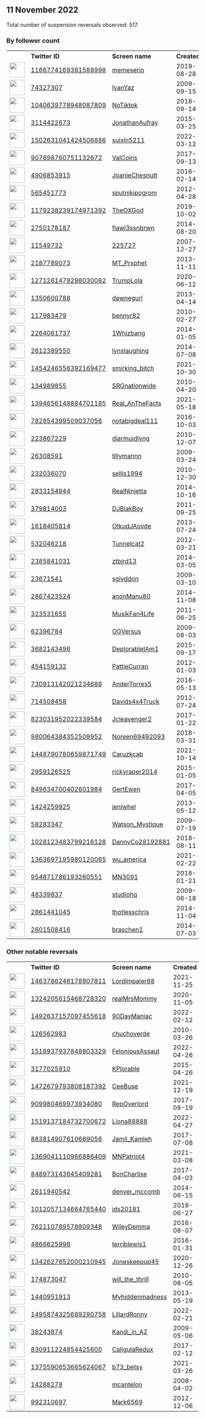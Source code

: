 
## 11 November 2022
Total number of suspension reversals observed: 517.

### By follower count
<table><tr><th></th><th align="left">Twitter ID</th><th align="left">Screen name</th>
<th align="left">Created</th><th align="left">Status</th><th align="left">Suspended</th><th align="left">Followers</th>
<tr><td><a href="https://pbs.twimg.com/profile_images/1608505746018140160/MMKmoRmx_normal.jpg"><img src="https://pbs.twimg.com/profile_images/1608505746018140160/MMKmoRmx_normal.jpg" width="40px" height="40px" align="center"/></a></td><td><a href="https://twitter.com/intent/user?user_id=1166774169381588998">1166774169381588998</a></td><td><a href="https://twitter.com/memeserio">memeserio</a></td><td>2019-08-28</td><td align="center"></td><td></td><td>286762</td></tr>
<tr><td><a href="https://pbs.twimg.com/profile_images/1591160616181440516/q7Wyz4Gq_normal.jpg"><img src="https://pbs.twimg.com/profile_images/1591160616181440516/q7Wyz4Gq_normal.jpg" width="40px" height="40px" align="center"/></a></td><td><a href="https://twitter.com/intent/user?user_id=74327307">74327307</a></td><td><a href="https://twitter.com/IvanYaz">IvanYaz</a></td><td>2009-09-15</td><td align="center"></td><td></td><td>229328</td></tr>
<tr><td><a href="https://pbs.twimg.com/profile_images/1138800264209735680/wJ07LfUK_normal.jpg"><img src="https://pbs.twimg.com/profile_images/1138800264209735680/wJ07LfUK_normal.jpg" width="40px" height="40px" align="center"/></a></td><td><a href="https://twitter.com/intent/user?user_id=1040639778948087809">1040639778948087809</a></td><td><a href="https://twitter.com/NoTiktok">NoTiktok</a></td><td>2018-09-14</td><td align="center"></td><td>2022-03-02</td><td>214271</td></tr>
<tr><td><a href="https://pbs.twimg.com/profile_images/684626533223284736/05uORR_A_normal.jpg"><img src="https://pbs.twimg.com/profile_images/684626533223284736/05uORR_A_normal.jpg" width="40px" height="40px" align="center"/></a></td><td><a href="https://twitter.com/intent/user?user_id=3114422673">3114422673</a></td><td><a href="https://twitter.com/JonathanAufray">JonathanAufray</a></td><td>2015-03-25</td><td align="center"></td><td></td><td>139274</td></tr>
<tr><td><a href="https://pbs.twimg.com/profile_images/1601205151779680257/ZCLDou0f_normal.jpg"><img src="https://pbs.twimg.com/profile_images/1601205151779680257/ZCLDou0f_normal.jpg" width="40px" height="40px" align="center"/></a></td><td><a href="https://twitter.com/intent/user?user_id=1502631041424506886">1502631041424506886</a></td><td><a href="https://twitter.com/suixin5211">suixin5211</a></td><td>2022-03-12</td><td align="center">🚫</td><td>2022-10-15</td><td>102380</td></tr>
<tr><td><a href="https://pbs.twimg.com/profile_images/1631617594313637891/IA_NfYU__normal.jpg"><img src="https://pbs.twimg.com/profile_images/1631617594313637891/IA_NfYU__normal.jpg" width="40px" height="40px" align="center"/></a></td><td><a href="https://twitter.com/intent/user?user_id=907898760751132672">907898760751132672</a></td><td><a href="https://twitter.com/ValCoins">ValCoins</a></td><td>2017-09-13</td><td align="center"></td><td>2022-08-08</td><td>39391</td></tr>
<tr><td><a href="https://pbs.twimg.com/profile_images/940633288422633473/M3sxlREz_normal.jpg"><img src="https://pbs.twimg.com/profile_images/940633288422633473/M3sxlREz_normal.jpg" width="40px" height="40px" align="center"/></a></td><td><a href="https://twitter.com/intent/user?user_id=4906853915">4906853915</a></td><td><a href="https://twitter.com/JoanieChesnutt">JoanieChesnutt</a></td><td>2016-02-14</td><td align="center">🔒</td><td>2022-10-29</td><td>34853</td></tr>
<tr><td><a href="https://pbs.twimg.com/profile_images/1049237475716190208/T6T2vQvo_normal.jpg"><img src="https://pbs.twimg.com/profile_images/1049237475716190208/T6T2vQvo_normal.jpg" width="40px" height="40px" align="center"/></a></td><td><a href="https://twitter.com/intent/user?user_id=565451773">565451773</a></td><td><a href="https://twitter.com/sputnikipogrom">sputnikipogrom</a></td><td>2012-04-28</td><td align="center"></td><td></td><td>30640</td></tr>
<tr><td><a href="https://pbs.twimg.com/profile_images/1248651051156135936/BFQY-w_p_normal.jpg"><img src="https://pbs.twimg.com/profile_images/1248651051156135936/BFQY-w_p_normal.jpg" width="40px" height="40px" align="center"/></a></td><td><a href="https://twitter.com/intent/user?user_id=1179238239174971392">1179238239174971392</a></td><td><a href="https://twitter.com/TheOXGod">TheOXGod</a></td><td>2019-10-02</td><td align="center"></td><td></td><td>26276</td></tr>
<tr><td><a href="https://pbs.twimg.com/profile_images/1327335479214301184/WWdzshJF_normal.jpg"><img src="https://pbs.twimg.com/profile_images/1327335479214301184/WWdzshJF_normal.jpg" width="40px" height="40px" align="center"/></a></td><td><a href="https://twitter.com/intent/user?user_id=2750178187">2750178187</a></td><td><a href="https://twitter.com/flawl3ssnbrwn">flawl3ssnbrwn</a></td><td>2014-08-20</td><td align="center"></td><td></td><td>23083</td></tr>
<tr><td><a href="https://pbs.twimg.com/profile_images/1639060585580232704/nhicKZxx_normal.jpg"><img src="https://pbs.twimg.com/profile_images/1639060585580232704/nhicKZxx_normal.jpg" width="40px" height="40px" align="center"/></a></td><td><a href="https://twitter.com/intent/user?user_id=11549732">11549732</a></td><td><a href="https://twitter.com/225727">225727</a></td><td>2007-12-27</td><td align="center">🔒</td><td>2022-07-26</td><td>22283</td></tr>
<tr><td><a href="https://pbs.twimg.com/profile_images/997504122680102913/flM0Z7xq_normal.jpg"><img src="https://pbs.twimg.com/profile_images/997504122680102913/flM0Z7xq_normal.jpg" width="40px" height="40px" align="center"/></a></td><td><a href="https://twitter.com/intent/user?user_id=2187789073">2187789073</a></td><td><a href="https://twitter.com/MT_Prxphet">MT_Prxphet</a></td><td>2013-11-11</td><td align="center"></td><td></td><td>21549</td></tr>
<tr><td><a href="https://pbs.twimg.com/profile_images/1599538516630949888/4bJQqCfp_normal.jpg"><img src="https://pbs.twimg.com/profile_images/1599538516630949888/4bJQqCfp_normal.jpg" width="40px" height="40px" align="center"/></a></td><td><a href="https://twitter.com/intent/user?user_id=1271261478298030082">1271261478298030082</a></td><td><a href="https://twitter.com/TrumpLola">TrumpLola</a></td><td>2020-06-12</td><td align="center"></td><td>2022-10-29</td><td>19815</td></tr>
<tr><td><a href="https://pbs.twimg.com/profile_images/1633444047653154817/-tdZLEB__normal.jpg"><img src="https://pbs.twimg.com/profile_images/1633444047653154817/-tdZLEB__normal.jpg" width="40px" height="40px" align="center"/></a></td><td><a href="https://twitter.com/intent/user?user_id=1350600788">1350600788</a></td><td><a href="https://twitter.com/dawnegurl">dawnegurl</a></td><td>2013-04-14</td><td align="center"></td><td>2022-10-29</td><td>19568</td></tr>
<tr><td><a href="https://pbs.twimg.com/profile_images/1601580787702190083/TwMTSRtc_normal.jpg"><img src="https://pbs.twimg.com/profile_images/1601580787702190083/TwMTSRtc_normal.jpg" width="40px" height="40px" align="center"/></a></td><td><a href="https://twitter.com/intent/user?user_id=117983479">117983479</a></td><td><a href="https://twitter.com/bennyr82">bennyr82</a></td><td>2010-02-27</td><td align="center"></td><td></td><td>18426</td></tr>
<tr><td><a href="https://pbs.twimg.com/profile_images/1600087310929989632/e76LQrRl_normal.jpg"><img src="https://pbs.twimg.com/profile_images/1600087310929989632/e76LQrRl_normal.jpg" width="40px" height="40px" align="center"/></a></td><td><a href="https://twitter.com/intent/user?user_id=2264061737">2264061737</a></td><td><a href="https://twitter.com/1Whizbang">1Whizbang</a></td><td>2014-01-05</td><td align="center"></td><td></td><td>18238</td></tr>
<tr><td><a href="https://pbs.twimg.com/profile_images/487262834330316800/ZTwP9fSI_normal.jpeg"><img src="https://pbs.twimg.com/profile_images/487262834330316800/ZTwP9fSI_normal.jpeg" width="40px" height="40px" align="center"/></a></td><td><a href="https://twitter.com/intent/user?user_id=2612389550">2612389550</a></td><td><a href="https://twitter.com/lynxlaughing">lynxlaughing</a></td><td>2014-07-08</td><td align="center"></td><td>2022-10-28</td><td>17672</td></tr>
<tr><td><a href="https://pbs.twimg.com/profile_images/1465487078414819329/Pm5M3Xsq_normal.jpg"><img src="https://pbs.twimg.com/profile_images/1465487078414819329/Pm5M3Xsq_normal.jpg" width="40px" height="40px" align="center"/></a></td><td><a href="https://twitter.com/intent/user?user_id=1454246556392169477">1454246556392169477</a></td><td><a href="https://twitter.com/smirking_bitch">smirking_bitch</a></td><td>2021-10-30</td><td align="center"></td><td>2022-10-25</td><td>16121</td></tr>
<tr><td><a href="https://pbs.twimg.com/profile_images/489482276778946560/P_fbX4dC_normal.png"><img src="https://pbs.twimg.com/profile_images/489482276778946560/P_fbX4dC_normal.png" width="40px" height="40px" align="center"/></a></td><td><a href="https://twitter.com/intent/user?user_id=134989855">134989855</a></td><td><a href="https://twitter.com/SRGnationwide">SRGnationwide</a></td><td>2010-04-20</td><td align="center"></td><td>2022-03-24</td><td>13267</td></tr>
<tr><td><a href="https://pbs.twimg.com/profile_images/1622180242008727552/eUVJOOkY_normal.jpg"><img src="https://pbs.twimg.com/profile_images/1622180242008727552/eUVJOOkY_normal.jpg" width="40px" height="40px" align="center"/></a></td><td><a href="https://twitter.com/intent/user?user_id=1394656148884701185">1394656148884701185</a></td><td><a href="https://twitter.com/Real_AnTheFacts">Real_AnTheFacts</a></td><td>2021-05-18</td><td align="center">🔒</td><td>2022-10-29</td><td>12114</td></tr>
<tr><td><a href="https://pbs.twimg.com/profile_images/1495528090943954945/hspED6HV_normal.jpg"><img src="https://pbs.twimg.com/profile_images/1495528090943954945/hspED6HV_normal.jpg" width="40px" height="40px" align="center"/></a></td><td><a href="https://twitter.com/intent/user?user_id=782854399509037056">782854399509037056</a></td><td><a href="https://twitter.com/notabigdeal111">notabigdeal111</a></td><td>2016-10-03</td><td align="center"></td><td>2022-08-25</td><td>11108</td></tr>
<tr><td><a href="https://pbs.twimg.com/profile_images/1616032925362839555/n6VLTBxp_normal.jpg"><img src="https://pbs.twimg.com/profile_images/1616032925362839555/n6VLTBxp_normal.jpg" width="40px" height="40px" align="center"/></a></td><td><a href="https://twitter.com/intent/user?user_id=223867229">223867229</a></td><td><a href="https://twitter.com/diarmuidlyng">diarmuidlyng</a></td><td>2010-12-07</td><td align="center"></td><td>2022-04-14</td><td>10922</td></tr>
<tr><td><a href="https://pbs.twimg.com/profile_images/1466154997201227783/qaXnPNr3_normal.jpg"><img src="https://pbs.twimg.com/profile_images/1466154997201227783/qaXnPNr3_normal.jpg" width="40px" height="40px" align="center"/></a></td><td><a href="https://twitter.com/intent/user?user_id=26308591">26308591</a></td><td><a href="https://twitter.com/tillymannn">tillymannn</a></td><td>2009-03-24</td><td align="center"></td><td>2022-10-29</td><td>10800</td></tr>
<tr><td><a href="https://pbs.twimg.com/profile_images/1647228779821932548/1NyD2qp8_normal.jpg"><img src="https://pbs.twimg.com/profile_images/1647228779821932548/1NyD2qp8_normal.jpg" width="40px" height="40px" align="center"/></a></td><td><a href="https://twitter.com/intent/user?user_id=232036070">232036070</a></td><td><a href="https://twitter.com/sellis1994">sellis1994</a></td><td>2010-12-30</td><td align="center"></td><td></td><td>10720</td></tr>
<tr><td><a href="https://pbs.twimg.com/profile_images/1574964677255331841/7LJlDDJ-_normal.jpg"><img src="https://pbs.twimg.com/profile_images/1574964677255331841/7LJlDDJ-_normal.jpg" width="40px" height="40px" align="center"/></a></td><td><a href="https://twitter.com/intent/user?user_id=2833154944">2833154944</a></td><td><a href="https://twitter.com/RealNinjetta">RealNinjetta</a></td><td>2014-10-16</td><td align="center"></td><td>2022-10-29</td><td>10689</td></tr>
<tr><td><a href="https://pbs.twimg.com/profile_images/1591064799848300544/mOEkwTI3_normal.jpg"><img src="https://pbs.twimg.com/profile_images/1591064799848300544/mOEkwTI3_normal.jpg" width="40px" height="40px" align="center"/></a></td><td><a href="https://twitter.com/intent/user?user_id=379814003">379814003</a></td><td><a href="https://twitter.com/DJBlakBoy">DJBlakBoy</a></td><td>2011-09-25</td><td align="center"></td><td></td><td>8834</td></tr>
<tr><td><a href="https://pbs.twimg.com/profile_images/1270434389084835840/CL0FJxgq_normal.jpg"><img src="https://pbs.twimg.com/profile_images/1270434389084835840/CL0FJxgq_normal.jpg" width="40px" height="40px" align="center"/></a></td><td><a href="https://twitter.com/intent/user?user_id=1618405814">1618405814</a></td><td><a href="https://twitter.com/OtkudJAovde">OtkudJAovde</a></td><td>2013-07-24</td><td align="center"></td><td></td><td>8205</td></tr>
<tr><td><a href="https://pbs.twimg.com/profile_images/1045490360204627970/9yItowiX_normal.jpg"><img src="https://pbs.twimg.com/profile_images/1045490360204627970/9yItowiX_normal.jpg" width="40px" height="40px" align="center"/></a></td><td><a href="https://twitter.com/intent/user?user_id=532046218">532046218</a></td><td><a href="https://twitter.com/Tunnelcat2">Tunnelcat2</a></td><td>2012-03-21</td><td align="center"></td><td>2022-10-28</td><td>8043</td></tr>
<tr><td><a href="https://pbs.twimg.com/profile_images/844145867661742080/_t9COlbd_normal.jpg"><img src="https://pbs.twimg.com/profile_images/844145867661742080/_t9COlbd_normal.jpg" width="40px" height="40px" align="center"/></a></td><td><a href="https://twitter.com/intent/user?user_id=2385841031">2385841031</a></td><td><a href="https://twitter.com/ztbird13">ztbird13</a></td><td>2014-03-05</td><td align="center"></td><td>2022-11-01</td><td>7140</td></tr>
<tr><td><a href="https://pbs.twimg.com/profile_images/803611341152026624/YNyZUWVF_normal.jpg"><img src="https://pbs.twimg.com/profile_images/803611341152026624/YNyZUWVF_normal.jpg" width="40px" height="40px" align="center"/></a></td><td><a href="https://twitter.com/intent/user?user_id=23671541">23671541</a></td><td><a href="https://twitter.com/sglyddon">sglyddon</a></td><td>2009-03-10</td><td align="center"></td><td>2022-10-29</td><td>6944</td></tr>
<tr><td><a href="https://pbs.twimg.com/profile_images/1646118321195200512/8pdEIMuH_normal.jpg"><img src="https://pbs.twimg.com/profile_images/1646118321195200512/8pdEIMuH_normal.jpg" width="40px" height="40px" align="center"/></a></td><td><a href="https://twitter.com/intent/user?user_id=2867423524">2867423524</a></td><td><a href="https://twitter.com/anonManu80">anonManu80</a></td><td>2014-11-08</td><td align="center"></td><td>2022-07-30</td><td>6426</td></tr>
<tr><td><a href="https://pbs.twimg.com/profile_images/1364334407713177601/-GArbOgG_normal.jpg"><img src="https://pbs.twimg.com/profile_images/1364334407713177601/-GArbOgG_normal.jpg" width="40px" height="40px" align="center"/></a></td><td><a href="https://twitter.com/intent/user?user_id=323531655">323531655</a></td><td><a href="https://twitter.com/MusikFan4Life">MusikFan4Life</a></td><td>2011-06-25</td><td align="center"></td><td></td><td>5823</td></tr>
<tr><td><a href="https://pbs.twimg.com/profile_images/1591095765497249793/gf2M_fEv_normal.jpg"><img src="https://pbs.twimg.com/profile_images/1591095765497249793/gf2M_fEv_normal.jpg" width="40px" height="40px" align="center"/></a></td><td><a href="https://twitter.com/intent/user?user_id=62396784">62396784</a></td><td><a href="https://twitter.com/OGVersus">OGVersus</a></td><td>2009-08-03</td><td align="center"></td><td></td><td>5753</td></tr>
<tr><td><a href="https://pbs.twimg.com/profile_images/1347060413050007552/Z_BDKAxM_normal.jpg"><img src="https://pbs.twimg.com/profile_images/1347060413050007552/Z_BDKAxM_normal.jpg" width="40px" height="40px" align="center"/></a></td><td><a href="https://twitter.com/intent/user?user_id=3682143496">3682143496</a></td><td><a href="https://twitter.com/DeplorableIAm1">DeplorableIAm1</a></td><td>2015-09-17</td><td align="center"></td><td>2022-10-29</td><td>5735</td></tr>
<tr><td><a href="https://pbs.twimg.com/profile_images/1323427885840015360/zbbfiUkp_normal.jpg"><img src="https://pbs.twimg.com/profile_images/1323427885840015360/zbbfiUkp_normal.jpg" width="40px" height="40px" align="center"/></a></td><td><a href="https://twitter.com/intent/user?user_id=454159132">454159132</a></td><td><a href="https://twitter.com/PattieCurran">PattieCurran</a></td><td>2012-01-03</td><td align="center"></td><td></td><td>5546</td></tr>
<tr><td><a href="https://pbs.twimg.com/profile_images/1519105295611486210/K5xUvNxh_normal.jpg"><img src="https://pbs.twimg.com/profile_images/1519105295611486210/K5xUvNxh_normal.jpg" width="40px" height="40px" align="center"/></a></td><td><a href="https://twitter.com/intent/user?user_id=730913142021234688">730913142021234688</a></td><td><a href="https://twitter.com/AnderTorres5">AnderTorres5</a></td><td>2016-05-13</td><td align="center"></td><td>2022-09-11</td><td>5488</td></tr>
<tr><td><a href="https://pbs.twimg.com/profile_images/2957729133/dbfec2c8afcd490b6efb223cc9eec58b_normal.png"><img src="https://pbs.twimg.com/profile_images/2957729133/dbfec2c8afcd490b6efb223cc9eec58b_normal.png" width="40px" height="40px" align="center"/></a></td><td><a href="https://twitter.com/intent/user?user_id=714508458">714508458</a></td><td><a href="https://twitter.com/Davids4x4Truck">Davids4x4Truck</a></td><td>2012-07-24</td><td align="center"></td><td>2022-10-29</td><td>5379</td></tr>
<tr><td><a href="https://pbs.twimg.com/profile_images/1601395102391406594/JzQa1jma_normal.jpg"><img src="https://pbs.twimg.com/profile_images/1601395102391406594/JzQa1jma_normal.jpg" width="40px" height="40px" align="center"/></a></td><td><a href="https://twitter.com/intent/user?user_id=823031952022339584">823031952022339584</a></td><td><a href="https://twitter.com/Jcleavenger2">Jcleavenger2</a></td><td>2017-01-22</td><td align="center"></td><td></td><td>5206</td></tr>
<tr><td><a href="https://pbs.twimg.com/profile_images/1325967938667601922/v3qeUKsW_normal.jpg"><img src="https://pbs.twimg.com/profile_images/1325967938667601922/v3qeUKsW_normal.jpg" width="40px" height="40px" align="center"/></a></td><td><a href="https://twitter.com/intent/user?user_id=980064384352509952">980064384352509952</a></td><td><a href="https://twitter.com/Noreen69492093">Noreen69492093</a></td><td>2018-03-31</td><td align="center"></td><td>2022-10-29</td><td>4854</td></tr>
<tr><td><a href="https://pbs.twimg.com/profile_images/1448793479639977986/rU8USTVv_normal.jpg"><img src="https://pbs.twimg.com/profile_images/1448793479639977986/rU8USTVv_normal.jpg" width="40px" height="40px" align="center"/></a></td><td><a href="https://twitter.com/intent/user?user_id=1448790780659871749">1448790780659871749</a></td><td><a href="https://twitter.com/Caruzkcab">Caruzkcab</a></td><td>2021-10-14</td><td align="center"></td><td>2022-09-28</td><td>4804</td></tr>
<tr><td><a href="https://pbs.twimg.com/profile_images/680873086707580928/W8n23DTr_normal.jpg"><img src="https://pbs.twimg.com/profile_images/680873086707580928/W8n23DTr_normal.jpg" width="40px" height="40px" align="center"/></a></td><td><a href="https://twitter.com/intent/user?user_id=2959126525">2959126525</a></td><td><a href="https://twitter.com/rickyraper2014">rickyraper2014</a></td><td>2015-01-05</td><td align="center"></td><td></td><td>4761</td></tr>
<tr><td><a href="https://pbs.twimg.com/profile_images/1408061409343152136/bDEJyBLG_normal.jpg"><img src="https://pbs.twimg.com/profile_images/1408061409343152136/bDEJyBLG_normal.jpg" width="40px" height="40px" align="center"/></a></td><td><a href="https://twitter.com/intent/user?user_id=849634700402601984">849634700402601984</a></td><td><a href="https://twitter.com/GertEwen">GertEwen</a></td><td>2017-04-05</td><td align="center"></td><td>2022-06-13</td><td>4714</td></tr>
<tr><td><a href="https://pbs.twimg.com/profile_images/1643788138500718593/8tYHKdKp_normal.jpg"><img src="https://pbs.twimg.com/profile_images/1643788138500718593/8tYHKdKp_normal.jpg" width="40px" height="40px" align="center"/></a></td><td><a href="https://twitter.com/intent/user?user_id=1424259925">1424259925</a></td><td><a href="https://twitter.com/jeniwhel">jeniwhel</a></td><td>2013-05-12</td><td align="center"></td><td></td><td>4707</td></tr>
<tr><td><a href="https://pbs.twimg.com/profile_images/1594503443636371456/U8QgBqyI_normal.jpg"><img src="https://pbs.twimg.com/profile_images/1594503443636371456/U8QgBqyI_normal.jpg" width="40px" height="40px" align="center"/></a></td><td><a href="https://twitter.com/intent/user?user_id=58283347">58283347</a></td><td><a href="https://twitter.com/Watson_Mystique">Watson_Mystique</a></td><td>2009-07-19</td><td align="center"></td><td></td><td>4590</td></tr>
<tr><td><a href="https://pbs.twimg.com/profile_images/1124136781832695808/-IAqZmMJ_normal.jpg"><img src="https://pbs.twimg.com/profile_images/1124136781832695808/-IAqZmMJ_normal.jpg" width="40px" height="40px" align="center"/></a></td><td><a href="https://twitter.com/intent/user?user_id=1028123483799216128">1028123483799216128</a></td><td><a href="https://twitter.com/DannyCo28192881">DannyCo28192881</a></td><td>2018-08-11</td><td align="center"></td><td>2022-10-29</td><td>4524</td></tr>
<tr><td><a href="https://pbs.twimg.com/profile_images/1484186004797886465/cukP98jm_normal.png"><img src="https://pbs.twimg.com/profile_images/1484186004797886465/cukP98jm_normal.png" width="40px" height="40px" align="center"/></a></td><td><a href="https://twitter.com/intent/user?user_id=1363697195980120065">1363697195980120065</a></td><td><a href="https://twitter.com/wu_america">wu_america</a></td><td>2021-02-22</td><td align="center"></td><td>2022-10-29</td><td>4438</td></tr>
<tr><td><a href="https://pbs.twimg.com/profile_images/1276750047389126656/nt_zO9LL_normal.jpg"><img src="https://pbs.twimg.com/profile_images/1276750047389126656/nt_zO9LL_normal.jpg" width="40px" height="40px" align="center"/></a></td><td><a href="https://twitter.com/intent/user?user_id=954871786193260551">954871786193260551</a></td><td><a href="https://twitter.com/MN3091">MN3091</a></td><td>2018-01-21</td><td align="center"></td><td>2022-10-29</td><td>4194</td></tr>
<tr><td><a href="https://pbs.twimg.com/profile_images/1652847291613556736/0I4Rd172_normal.jpg"><img src="https://pbs.twimg.com/profile_images/1652847291613556736/0I4Rd172_normal.jpg" width="40px" height="40px" align="center"/></a></td><td><a href="https://twitter.com/intent/user?user_id=48339837">48339837</a></td><td><a href="https://twitter.com/studiohq">studiohq</a></td><td>2009-06-18</td><td align="center"></td><td></td><td>4104</td></tr>
<tr><td><a href="https://pbs.twimg.com/profile_images/1526010337560084481/3ZuPf8YW_normal.jpg"><img src="https://pbs.twimg.com/profile_images/1526010337560084481/3ZuPf8YW_normal.jpg" width="40px" height="40px" align="center"/></a></td><td><a href="https://twitter.com/intent/user?user_id=2861441045">2861441045</a></td><td><a href="https://twitter.com/thotlesschris">thotlesschris</a></td><td>2014-11-04</td><td align="center"></td><td></td><td>4073</td></tr>
<tr><td><a href="https://pbs.twimg.com/profile_images/932006193899417600/DQfq74YX_normal.jpg"><img src="https://pbs.twimg.com/profile_images/932006193899417600/DQfq74YX_normal.jpg" width="40px" height="40px" align="center"/></a></td><td><a href="https://twitter.com/intent/user?user_id=2601508416">2601508416</a></td><td><a href="https://twitter.com/braschen1">braschen1</a></td><td>2014-07-03</td><td align="center"></td><td>2022-10-28</td><td>3946</td></tr>
</table>

### Other notable reversals
<table><tr><th></th><th align="left">Twitter ID</th><th align="left">Screen name</th>
<th align="left">Created</th><th align="left">Status</th><th align="left">Suspended</th><th align="left">Followers</th>
<tr><td><a href="https://pbs.twimg.com/profile_images/1609739097450364929/8clo8r0Y_normal.jpg"><img src="https://pbs.twimg.com/profile_images/1609739097450364929/8clo8r0Y_normal.jpg" width="40px" height="40px" align="center"/></a></td><td><a href="https://twitter.com/intent/user?user_id=1463786246178807811">1463786246178807811</a></td><td><a href="https://twitter.com/LordImpaler88">LordImpaler88</a></td><td>2021-11-25</td><td align="center"></td><td>2022-11-11</td><td>532</td></tr>
<tr><td><a href="https://pbs.twimg.com/profile_images/1324211391885094917/VabQbnaV_normal.jpg"><img src="https://pbs.twimg.com/profile_images/1324211391885094917/VabQbnaV_normal.jpg" width="40px" height="40px" align="center"/></a></td><td><a href="https://twitter.com/intent/user?user_id=1324205615468728320">1324205615468728320</a></td><td><a href="https://twitter.com/realMrsMommy">realMrsMommy</a></td><td>2020-11-05</td><td align="center">🔒</td><td>2022-10-29</td><td>81</td></tr>
<tr><td><a href="https://pbs.twimg.com/profile_images/1492639182115811340/xCJ5ymwj_normal.jpg"><img src="https://pbs.twimg.com/profile_images/1492639182115811340/xCJ5ymwj_normal.jpg" width="40px" height="40px" align="center"/></a></td><td><a href="https://twitter.com/intent/user?user_id=1492637157097455618">1492637157097455618</a></td><td><a href="https://twitter.com/90DayManiac">90DayManiac</a></td><td>2022-02-12</td><td align="center"></td><td>2022-10-20</td><td>1332</td></tr>
<tr><td><a href="https://pbs.twimg.com/profile_images/1336004658721136640/s86wfeyd_normal.jpg"><img src="https://pbs.twimg.com/profile_images/1336004658721136640/s86wfeyd_normal.jpg" width="40px" height="40px" align="center"/></a></td><td><a href="https://twitter.com/intent/user?user_id=126562983">126562983</a></td><td><a href="https://twitter.com/chuchoverde">chuchoverde</a></td><td>2010-03-26</td><td align="center"></td><td>2022-10-29</td><td>506</td></tr>
<tr><td><a href="https://pbs.twimg.com/profile_images/1518938765309493250/Zpkx2VJ6_normal.jpg"><img src="https://pbs.twimg.com/profile_images/1518938765309493250/Zpkx2VJ6_normal.jpg" width="40px" height="40px" align="center"/></a></td><td><a href="https://twitter.com/intent/user?user_id=1518937937848803329">1518937937848803329</a></td><td><a href="https://twitter.com/FeloniousAssaut">FeloniousAssaut</a></td><td>2022-04-26</td><td align="center"></td><td>2022-10-20</td><td>821</td></tr>
<tr><td><a href="https://pbs.twimg.com/profile_images/1535219482469203972/BGRJSOTj_normal.jpg"><img src="https://pbs.twimg.com/profile_images/1535219482469203972/BGRJSOTj_normal.jpg" width="40px" height="40px" align="center"/></a></td><td><a href="https://twitter.com/intent/user?user_id=3177025910">3177025910</a></td><td><a href="https://twitter.com/KPlorable">KPlorable</a></td><td>2015-04-26</td><td align="center"></td><td>2022-06-27</td><td>3106</td></tr>
<tr><td><a href="https://pbs.twimg.com/profile_images/1502462794104336384/ltPqhjtz_normal.jpg"><img src="https://pbs.twimg.com/profile_images/1502462794104336384/ltPqhjtz_normal.jpg" width="40px" height="40px" align="center"/></a></td><td><a href="https://twitter.com/intent/user?user_id=1472679793808187392">1472679793808187392</a></td><td><a href="https://twitter.com/CeeBuse">CeeBuse</a></td><td>2021-12-19</td><td align="center"></td><td>2022-10-29</td><td>1250</td></tr>
<tr><td><a href="https://pbs.twimg.com/profile_images/1454308352708775937/dZzLjqek_normal.jpg"><img src="https://pbs.twimg.com/profile_images/1454308352708775937/dZzLjqek_normal.jpg" width="40px" height="40px" align="center"/></a></td><td><a href="https://twitter.com/intent/user?user_id=909980469973934080">909980469973934080</a></td><td><a href="https://twitter.com/RepOverlord">RepOverlord</a></td><td>2017-09-19</td><td align="center"></td><td>2022-04-07</td><td>105</td></tr>
<tr><td><a href="https://pbs.twimg.com/profile_images/1519139044185108480/7a-0RYtU_normal.jpg"><img src="https://pbs.twimg.com/profile_images/1519139044185108480/7a-0RYtU_normal.jpg" width="40px" height="40px" align="center"/></a></td><td><a href="https://twitter.com/intent/user?user_id=1519137184732700672">1519137184732700672</a></td><td><a href="https://twitter.com/Liona88888">Liona88888</a></td><td>2022-04-27</td><td align="center"></td><td>2022-10-20</td><td>762</td></tr>
<tr><td><a href="https://pbs.twimg.com/profile_images/1378469959773290499/VP0XHvdX_normal.jpg"><img src="https://pbs.twimg.com/profile_images/1378469959773290499/VP0XHvdX_normal.jpg" width="40px" height="40px" align="center"/></a></td><td><a href="https://twitter.com/intent/user?user_id=883814907610669056">883814907610669056</a></td><td><a href="https://twitter.com/Jamil_Kamleh">Jamil_Kamleh</a></td><td>2017-07-08</td><td align="center"></td><td>2022-04-02</td><td>820</td></tr>
<tr><td><a href="https://pbs.twimg.com/profile_images/1369044463394447370/W019w4os_normal.jpg"><img src="https://pbs.twimg.com/profile_images/1369044463394447370/W019w4os_normal.jpg" width="40px" height="40px" align="center"/></a></td><td><a href="https://twitter.com/intent/user?user_id=1369041110966886409">1369041110966886409</a></td><td><a href="https://twitter.com/MNPatriot4">MNPatriot4</a></td><td>2021-03-08</td><td align="center"></td><td>2022-10-29</td><td>565</td></tr>
<tr><td><a href="https://pbs.twimg.com/profile_images/918563983287652352/qvb--0jZ_normal.jpg"><img src="https://pbs.twimg.com/profile_images/918563983287652352/qvb--0jZ_normal.jpg" width="40px" height="40px" align="center"/></a></td><td><a href="https://twitter.com/intent/user?user_id=848973143645409281">848973143645409281</a></td><td><a href="https://twitter.com/BonCharlise">BonCharlise</a></td><td>2017-04-03</td><td align="center"></td><td>2022-10-29</td><td>270</td></tr>
<tr><td><a href="https://pbs.twimg.com/profile_images/1152352577742393346/W54hrYSa_normal.png"><img src="https://pbs.twimg.com/profile_images/1152352577742393346/W54hrYSa_normal.png" width="40px" height="40px" align="center"/></a></td><td><a href="https://twitter.com/intent/user?user_id=2611940542">2611940542</a></td><td><a href="https://twitter.com/denver_mccomb">denver_mccomb</a></td><td>2014-06-15</td><td align="center"></td><td>2022-10-29</td><td>3891</td></tr>
<tr><td><a href="https://abs.twimg.com/sticky/default_profile_images/default_profile_normal.png"><img src="https://abs.twimg.com/sticky/default_profile_images/default_profile_normal.png" width="40px" height="40px" align="center"/></a></td><td><a href="https://twitter.com/intent/user?user_id=1012057134664765440">1012057134664765440</a></td><td><a href="https://twitter.com/jds20181">jds20181</a></td><td>2018-06-27</td><td align="center"></td><td>2022-10-29</td><td>128</td></tr>
<tr><td><a href="https://pbs.twimg.com/profile_images/1382026575143649280/ZMLg50hi_normal.jpg"><img src="https://pbs.twimg.com/profile_images/1382026575143649280/ZMLg50hi_normal.jpg" width="40px" height="40px" align="center"/></a></td><td><a href="https://twitter.com/intent/user?user_id=762110789578809348">762110789578809348</a></td><td><a href="https://twitter.com/WileyDemma">WileyDemma</a></td><td>2016-08-07</td><td align="center"></td><td>2022-10-29</td><td>2490</td></tr>
<tr><td><a href="https://pbs.twimg.com/profile_images/700030473230225408/lBpGMg7H_normal.jpg"><img src="https://pbs.twimg.com/profile_images/700030473230225408/lBpGMg7H_normal.jpg" width="40px" height="40px" align="center"/></a></td><td><a href="https://twitter.com/intent/user?user_id=4866625996">4866625996</a></td><td><a href="https://twitter.com/terriblewis1">terriblewis1</a></td><td>2016-01-31</td><td align="center"></td><td>2022-10-25</td><td>1939</td></tr>
<tr><td><a href="https://pbs.twimg.com/profile_images/1357750291815403521/xAbwFX0D_normal.jpg"><img src="https://pbs.twimg.com/profile_images/1357750291815403521/xAbwFX0D_normal.jpg" width="40px" height="40px" align="center"/></a></td><td><a href="https://twitter.com/intent/user?user_id=1342627652000210945">1342627652000210945</a></td><td><a href="https://twitter.com/Joneskeepup45">Joneskeepup45</a></td><td>2020-12-26</td><td align="center"></td><td></td><td>526</td></tr>
<tr><td><a href="https://pbs.twimg.com/profile_images/1411807466610888705/01MZGrTN_normal.jpg"><img src="https://pbs.twimg.com/profile_images/1411807466610888705/01MZGrTN_normal.jpg" width="40px" height="40px" align="center"/></a></td><td><a href="https://twitter.com/intent/user?user_id=174873047">174873047</a></td><td><a href="https://twitter.com/will_the_thrilI">will_the_thrilI</a></td><td>2010-08-05</td><td align="center"></td><td>2022-10-28</td><td>1574</td></tr>
<tr><td><a href="https://pbs.twimg.com/profile_images/980446663088246784/MnLfLHVJ_normal.jpg"><img src="https://pbs.twimg.com/profile_images/980446663088246784/MnLfLHVJ_normal.jpg" width="40px" height="40px" align="center"/></a></td><td><a href="https://twitter.com/intent/user?user_id=1440951913">1440951913</a></td><td><a href="https://twitter.com/Myhiddenmadness">Myhiddenmadness</a></td><td>2013-05-19</td><td align="center"></td><td>2022-10-29</td><td>2385</td></tr>
<tr><td><a href="https://pbs.twimg.com/profile_images/1576306705285226497/OHw1qb-A_normal.jpg"><img src="https://pbs.twimg.com/profile_images/1576306705285226497/OHw1qb-A_normal.jpg" width="40px" height="40px" align="center"/></a></td><td><a href="https://twitter.com/intent/user?user_id=1495874325689290758">1495874325689290758</a></td><td><a href="https://twitter.com/LillardRonny">LillardRonny</a></td><td>2022-02-21</td><td align="center"></td><td>2022-10-29</td><td>1804</td></tr>
<tr><td><a href="https://pbs.twimg.com/profile_images/1629878682755149825/zMe28UDc_normal.jpg"><img src="https://pbs.twimg.com/profile_images/1629878682755149825/zMe28UDc_normal.jpg" width="40px" height="40px" align="center"/></a></td><td><a href="https://twitter.com/intent/user?user_id=38243874">38243874</a></td><td><a href="https://twitter.com/Kandi_in_AZ">Kandi_in_AZ</a></td><td>2009-05-06</td><td align="center"></td><td>2022-10-28</td><td>1860</td></tr>
<tr><td><a href="https://pbs.twimg.com/profile_images/1076042935970328576/uVMA_7Fr_normal.jpg"><img src="https://pbs.twimg.com/profile_images/1076042935970328576/uVMA_7Fr_normal.jpg" width="40px" height="40px" align="center"/></a></td><td><a href="https://twitter.com/intent/user?user_id=830911224854425600">830911224854425600</a></td><td><a href="https://twitter.com/CaligulaRedux">CaligulaRedux</a></td><td>2017-02-12</td><td align="center"></td><td>2022-05-02</td><td>934</td></tr>
<tr><td><a href="https://pbs.twimg.com/profile_images/1375591169653096450/84yyqcbb_normal.jpg"><img src="https://pbs.twimg.com/profile_images/1375591169653096450/84yyqcbb_normal.jpg" width="40px" height="40px" align="center"/></a></td><td><a href="https://twitter.com/intent/user?user_id=1375590653665624067">1375590653665624067</a></td><td><a href="https://twitter.com/b73_betsy">b73_betsy</a></td><td>2021-03-26</td><td align="center">🚫</td><td>2022-10-29</td><td>3046</td></tr>
<tr><td><a href="https://pbs.twimg.com/profile_images/2707045446/0555821f74bb23455299d38f7d32f538_normal.png"><img src="https://pbs.twimg.com/profile_images/2707045446/0555821f74bb23455299d38f7d32f538_normal.png" width="40px" height="40px" align="center"/></a></td><td><a href="https://twitter.com/intent/user?user_id=14288278">14288278</a></td><td><a href="https://twitter.com/mcantelon">mcantelon</a></td><td>2008-04-02</td><td align="center"></td><td></td><td>1003</td></tr>
<tr><td><a href="https://pbs.twimg.com/profile_images/1257014998565564416/I3cUiAek_normal.jpg"><img src="https://pbs.twimg.com/profile_images/1257014998565564416/I3cUiAek_normal.jpg" width="40px" height="40px" align="center"/></a></td><td><a href="https://twitter.com/intent/user?user_id=992310697">992310697</a></td><td><a href="https://twitter.com/Mark6569">Mark6569</a></td><td>2012-12-06</td><td align="center"></td><td>2022-06-16</td><td>1964</td></tr>
</table>
